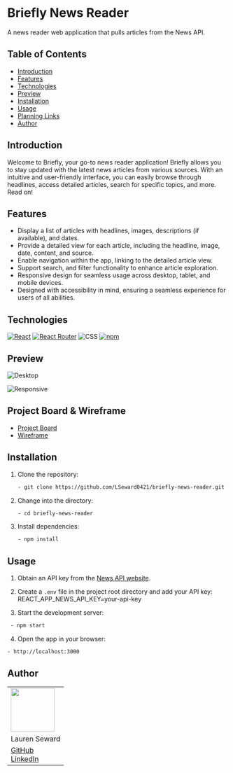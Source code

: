 # Briefly News Reader

A news reader web application that pulls articles from the News API.

## Table of Contents
- [Introduction](#introduction)
- [Features](#features)
- [Technologies](#technologies)
- [Preview](#preview)
- [Installation](#installation)
- [Usage](#usage)
- [Planning Links](#project-board-and-wireframe)
- [Author](#author)

## Introduction

Welcome to Briefly, your go-to news reader application! Briefly allows you to stay updated with the latest news articles from various sources. With an intuitive and user-friendly interface, you can easily browse through headlines, access detailed articles, search for specific topics, and more. Read on!

## Features

- Display a list of articles with headlines, images, descriptions (if available), and dates.
- Provide a detailed view for each article, including the headline, image, date, content, and source.
- Enable navigation within the app, linking to the detailed article view.
- Support search, and filter functionality to enhance article exploration.
- Responsive design for seamless usage across desktop, tablet, and mobile devices.
- Designed with accessibility in mind, ensuring a seamless experience for users of all abilities.

## Technologies

[![React](https://img.shields.io/badge/React-18.2.0-blue.svg)](https://reactjs.org/)
[![React Router](https://img.shields.io/badge/React%20Router-5.3.0-green.svg)](https://reactrouter.com/)
![CSS](https://img.shields.io/badge/CSS-3-blueviolet.svg)
[![npm](https://img.shields.io/npm/v/npm)](https://www.npmjs.com/)

## Preview
![Desktop](https://media.giphy.com/media/v1.Y2lkPTc5MGI3NjExMWJlMjdjNWU3YWM5MGNlYTA2MWNjMTU0NzY5MTA3MmNjMjAzNTEyYiZlcD12MV9pbnRlcm5hbF9naWZzX2dpZklkJmN0PWc/PPbdPFDkfBiaWzIF8P/giphy.gif)

![Responsive](https://media.giphy.com/media/v1.Y2lkPTc5MGI3NjExZDI3NDBlMTNlYWIxZTJjZDRkMTMwYTU0ZDQyYWYwNGM5YzAzMzk2NyZlcD12MV9pbnRlcm5hbF9naWZzX2dpZklkJmN0PWc/eQ6SQzWz4tYQXBQt81/giphy.gif)

## Project Board & Wireframe
- [Project Board](https://github.com/users/LSeward0421/projects/3/views/1?reload=true)
- [Wireframe](https://www.canva.com/design/DAFkaiI7clI/hrOFgEom-0-Bne1MTfpRPA/edit?utm_content=DAFkaiI7clI&utm_campaign=designshare&utm_medium=link2&utm_source=sharebutton)

## Installation

1. Clone the repository:

   ```bash
   - git clone https://github.com/LSeward0421/briefly-news-reader.git
   ```
2. Change into the directory:
   ```bash
   - cd briefly-news-reader
   ```
3. Install dependencies:
   ```bash
   - npm install
   ```


## Usage

1. Obtain an API key from the [News API website]().

2. Create a `.env` file in the project root directory and add your API key: REACT_APP_NEWS_API_KEY=your-api-key

3.  Start the development server:
 ```bash
  - npm start
  ```
4. Open the app in your browser:
  ```bash
  - http://localhost:3000
  ```

## Author
<table>
  <tr>
    <td><img src="https://avatars.githubusercontent.com/LSeward0421" width="100" height="100"></td>
  </tr>
  <tr>
    <td>Lauren Seward</td>
  </tr>
  <tr>
    <td>
      <a href="https://github.com/LSeward0421">GitHub</a><br>
      <a href="https://www.linkedin.com/in/l-seward/">LinkedIn</a>
    </td>
  </tr>
</table>





